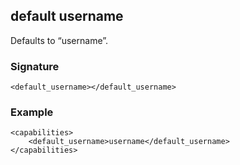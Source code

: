 ## default username

Defaults to “username”.


### Signature

`<default_username></default_username>`


### Example

```
<capabilities>
    <default_username>username</default_username>
</capabilities>
```

